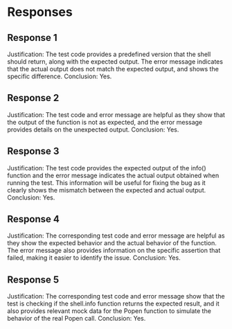 # Responses
## Response 1
Justification: The test code provides a predefined version that the shell should return, along with the expected output. The error message indicates that the actual output does not match the expected output, and shows the specific difference.
Conclusion: Yes.

## Response 2
Justification: The test code and error message are helpful as they show that the output of the function is not as expected, and the error message provides details on the unexpected output.
Conclusion: Yes.

## Response 3
Justification: The test code provides the expected output of the info() function and the error message indicates the actual output obtained when running the test. This information will be useful for fixing the bug as it clearly shows the mismatch between the expected and actual output.
Conclusion: Yes.

## Response 4
Justification: The corresponding test code and error message are helpful as they show the expected behavior and the actual behavior of the function. The error message also provides information on the specific assertion that failed, making it easier to identify the issue.
Conclusion: Yes.

## Response 5
Justification: The corresponding test code and error message show that the test is checking if the shell.info function returns the expected result, and it also provides relevant mock data for the Popen function to simulate the behavior of the real Popen call.
Conclusion: Yes.

